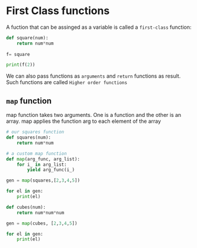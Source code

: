 # First Class functions
A fuction that can be assinged as a variable is called a `first-class` function:
```python
def square(num):
	return num*num 
	
f= square

print(f(2))
```
We can also pass functions as `arguments` and `return` functions as result. Such functions are called `Higher order functions`
## `map` function
map function takes two arguments. One is a function and the other is an array. map applies the function arg to each element of the array
```python
# our squares function
def squares(num):
	return num*num

# a custom map function
def map(arg_func, arg_list):
	for i_ in arg_list:
		yield arg_func(i_)

gen = map(squares,[2,3,4,5])

for el in gen:
	print(el)

def cubes(num):
	return num*num*num

gen = map(cubes, [2,3,4,5])

for el in gen:
	print(el)

```
